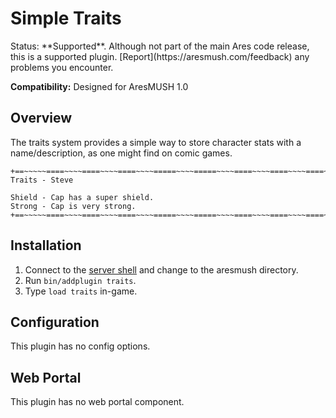 # Simple Traits

<div class="alert alert-success">Status: **Supported**.  Although not part of the main Ares code release, this is a supported plugin.  [Report](https://aresmush.com/feedback) any problems you encounter.</div>

**Compatibility:** Designed for AresMUSH 1.0

## Overview

The traits system provides a simple way to store character stats with a name/description, as one might find on comic games.

    +==~~~~~====~~~~====~~~~====~~~~=====~~~~=====~~~~====~~~~====~~~~====~~~~~==+
    Traits - Steve
    
    Shield - Cap has a super shield.
    Strong - Cap is very strong.
    +==~~~~~====~~~~====~~~~====~~~~=====~~~~=====~~~~====~~~~====~~~~====~~~~~==+

## Installation

1. Connect to the [server shell](https://aresmush.com/tutorials/code/extras/) and change to the aresmush directory.
2. Run `bin/addplugin traits`.
3. Type `load traits` in-game.

## Configuration

This plugin has no config options.

## Web Portal

This plugin has no web portal component.